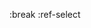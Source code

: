 
[](/)
[](/getting-started)
[](/managing-dependencies)
[](/creating-targets)
[](/describing-the-distribution)
[](/command-line)
[](/the-settings-file)
[](/further-reading)


<!-- Other -->
<!-- [](/contact) -->

<!-- Dev  -->
<!-- [](/sandbox) -->

:break
[](/changelog)
:ref-select
